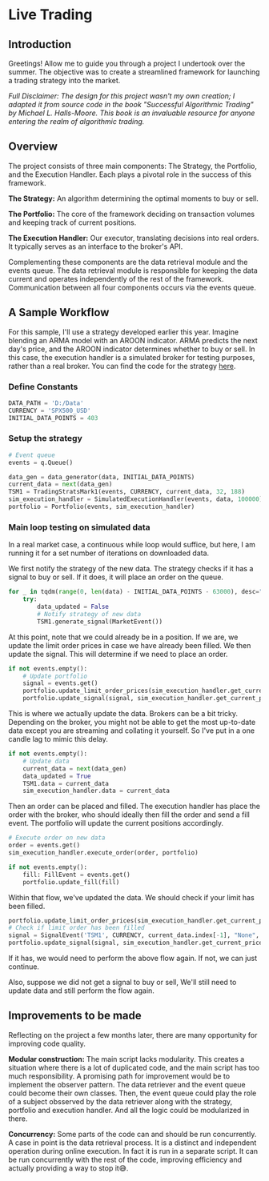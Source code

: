# Live Trading

## Introduction
Greetings! Allow me to guide you through a project I undertook over the summer. The objective was to create a streamlined framework for launching a trading strategy into the market.

*Full Disclaimer: The design for this project wasn't my own creation; I adapted it from source code in the book "Successful Algorithmic Trading" by Michael L. Halls-Moore. This book is an invaluable resource for anyone entering the realm of algorithmic trading.*

## Overview

The project consists of three main components: The Strategy, the Portfolio, and the Execution Handler. Each plays a pivotal role in the success of this framework.

**The Strategy:** An algorithm determining the optimal moments to buy or sell.

**The Portfolio:** The core of the framework deciding on transaction volumes and keeping track of current positions.

**The Execution Handler:** Our executor, translating decisions into real orders. It typically serves as an interface to the broker's API.

Complementing these components are the data retrieval module and the events queue. The data retrieval module is responsible for keeping the data current and operates independently of the rest of the framework. Communication between all four components occurs via the events queue.

## A Sample Workflow
For this sample, I'll use a strategy developed earlier this year. Imagine blending an ARMA model with an AROON indicator. ARMA predicts the next day's price, and the AROON indicator determines whether to buy or sell. In this case, the execution handler is a simulated broker for testing purposes, rather than a real broker. You can find the code for the strategy [here](main.py).

### Define Constants
```python
DATA_PATH = 'D:/Data'
CURRENCY = 'SPX500_USD'
INITIAL_DATA_POINTS = 403

```

### Setup the strategy
```python
# Event queue
events = q.Queue()

data_gen = data_generator(data, INITIAL_DATA_POINTS)
current_data = next(data_gen)
TSM1 = TradingStratsMark1(events, CURRENCY, current_data, 32, 188)
sim_execution_handler = SimulatedExecutionHandler(events, data, 100000)
portfolio = Portfolio(events, sim_execution_handler)
```

### Main loop testing on simulated data

In a real market case, a continuous while loop would suffice, but here, I am running it for a set number of iterations on downloaded data.

We first notify the strategy of the new data. The strategy checks if it has a signal to buy or sell. If it does, it will place an order on the queue.
```python
for _ in tqdm(range(0, len(data) - INITIAL_DATA_POINTS - 63000), desc="Progress: "):
    try:
        data_updated = False
        # Notify strategy of new data
        TSM1.generate_signal(MarketEvent())
```

At this point, note that we could already be in a position. If we are, we update the limit order prices in case we have already been filled. We then update the signal. This will determine if we need to place an order.
```python
if not events.empty():
    # Update portfolio
    signal = events.get()
    portfolio.update_limit_order_prices(sim_execution_handler.get_current_price(CURRENCY))
    portfolio.update_signal(signal, sim_execution_handler.get_current_price(CURRENCY))

```
This is where we actually update the data. Brokers can be a bit tricky. Depending on the broker, you might not be able to get the most up-to-date data except you are streaming and collating it yourself. So I've put in a one candle lag to mimic this delay.

```python
if not events.empty():
    # Update data
    current_data = next(data_gen)
    data_updated = True
    TSM1.data = current_data
    sim_execution_handler.data = current_data
```

Then an order can be placed and filled. The execution handler has place the order with the broker, who should ideally then fill the order and send a fill event. The portfolio will update the current positions accordingly.

```python
# Execute order on new data
order = events.get()
sim_execution_handler.execute_order(order, portfolio)

if not events.empty():
    fill: FillEvent = events.get()
    portfolio.update_fill(fill)
```

Within that flow, we've updated the data. We should check if your limit has been filled. 

```python
portfolio.update_limit_order_prices(sim_execution_handler.get_current_price(CURRENCY))
# Check if limit order has been filled
signal = SignalEvent('TSM1', CURRENCY, current_data.index[-1], "None", 0)
portfolio.update_signal(signal, sim_execution_handler.get_current_price(CURRENCY))
```

If it has, we would need to perform the above flow again. If not, we can just continue.

Also, suppose we did not get a signal to buy or sell, We'll still need to update data and still perform the flow again.

## Improvements to be made

Reflecting on the project a few months later, there are many opportunity for improving code quality.

**Modular construction:** The main script lacks modularity. This creates a situation where there is a lot of duplicated code, and the main script has too much responsibility. A promising path for improvement would be to implement the observer pattern. The data retriever and the event queue could become their own classes. Then, the event queue could play the role of a subject obsserved by the data retriever along with the strategy, portfolio and execution handler. And all the logic could be modularized in there.

**Concurrency:** Some parts of the code can and should be run concurrently.  A case in point is the data retrieval process. It is a distinct and independent operation during online execution. In fact it is run in a separate script. It can be run concurrently with the rest of the code, improving efficiency and actually providing a way to stop it😅.